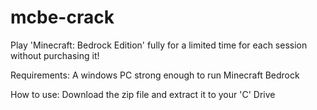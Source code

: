 # mcbe-crack
Play 'Minecraft: Bedrock Edition' fully for a limited time for each session without purchasing it!

Requirements:
A windows PC strong enough to run Minecraft Bedrock

How to use:
Download the zip file and extract it to your 'C' Drive
